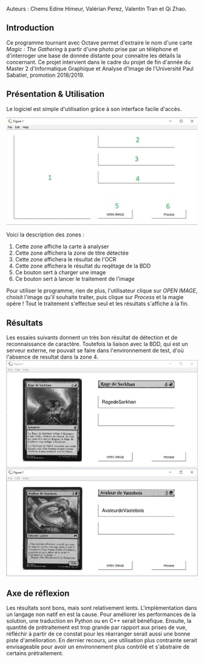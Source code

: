 Auteurs : Chems Edine Himeur, Valérian Perez, Valentin Tran et Qi Zhao.


## Introduction

Ce programme tournant avec Octave permet d'extraire le nom d'une carte _Magic : The Gathering_ à partir d'une photo prise par un téléphone et d'interroger une base de donnée distante pour connaitre les détails la concernant. Ce projet intervient dans le cadre du projet de fin d'année du Master 2 d'Informatique Graphique et Analyse d'Image de l'Université Paul Sabatier, promotion 2018/2019.

## Présentation & Utilisation

Le logiciel est simple d'utilisation grâce à son interface facile d'accès. 

![IHM](/website_ressources/IHM.jpg)

Voici la description des zones :
1. Cette zone affiche la carte à analyser
1. Cette zone affichera la zone de titre détectée
1. Cette zone affichera le résultat de l'OCR
1. Cette zone affichera le résultat du reqêtage de la BDD
1. Ce bouton sert à charger une image
1. Ce bouton sert à lancer le traitement de l'image

Pour utiliser le programme, rien de plus, l'utilisateur clique sur _OPEN IMAGE_, choisit l'image qu'il souhaite traiter, puis clique sur _Process_ et la magie opère ! Tout le traitement s'effectue seul et les résultats s'affiche à la fin.

## Résultats
Les essaies suivants donnent un très bon résultat de détection et de reconnaissance de caractère. Toutefois la liaison avec la BDD, qui est un serveur externe, ne pouvait se faire dans l'environnement de test, d'où l'absence de resultat dans la zone 4.
![RageDeSarkhan](/website_ressources/rage.JPG)
![AvaleurDeVastebois](/website_ressources/avaleur.JPG)

## Axe de réflexion

Les résultats sont bons, mais sont relativement lents. L'implémentation dans un langage non natif en est la cause.
Pour améliorer les performances de la solution, une traduction en Python ou en C++ serait bénéfique.
Ensuite, la quantité de prétraitement est trop grande par rapport aux prises de vue, réfléchir à partir de ce constat pour les réarranger serait aussi une bonne piste d'amélioration.
En dernier recours, une utilisation plus contrainte serait envisageable pour avoir un environnement plus contrôlé et s'abstraire de certains prétraitement.
